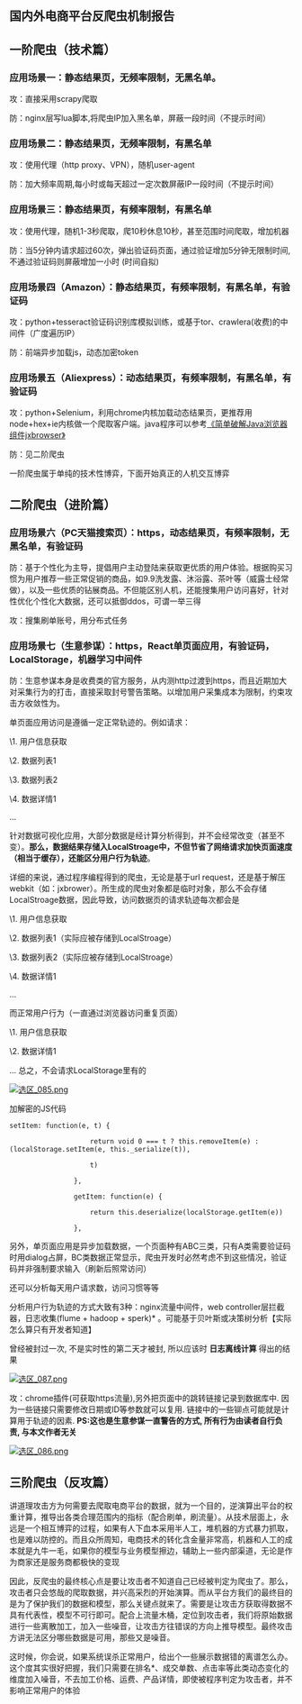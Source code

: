 ## 国内外电商平台反爬虫机制报告

## 一阶爬虫（技术篇）

### 应用场景一：静态结果页，无频率限制，无黑名单。

攻：直接采用scrapy爬取

防：nginx层写lua脚本,将爬虫IP加入黑名单，屏蔽一段时间（不提示时间）

### 应用场景二：静态结果页，无频率限制，有黑名单

攻：使用代理（http proxy、VPN），随机user-agent

防：加大频率周期,每小时或每天超过一定次数屏蔽IP一段时间（不提示时间）

### 应用场景三：静态结果页，有频率限制，有黑名单

攻：使用代理，随机1-3秒爬取，爬10秒休息10秒，甚至范围时间爬取，增加机器

防：当5分钟内请求超过60次，弹出验证码页面，通过验证增加5分钟无限制时间,不通过验证码则屏蔽增加一小时 (时间自拟)

### 应用场景四（Amazon）：静态结果页，有频率限制，有黑名单，有验证码

攻：python+tesseract验证码识别库模拟训练，或基于tor、crawlera(收费)的中间件（广度遍历IP）

防：前端异步加载js，动态加密token

### 应用场景五（Aliexpress）：动态结果页，有频率限制，有黑名单，有验证码

攻：python+Selenium，利用chrome内核加载动态结果页，更推荐用node+hex+ie内核做一个爬取客户端。java程序可以参考[《简单破解Java浏览器组件jxbrowser》](http://www.freebuf.com/articles/web/41112.html)

防：见二阶爬虫

一阶爬虫属于单纯的技术性博弈，下面开始真正的人机交互博弈

## 二阶爬虫（进阶篇）

### 应用场景六（PC天猫搜索页）：https，动态结果页，有频率限制，无黑名单，有验证码

防：基于个性化为主导，提倡用户主动登陆来获取更优质的用户体验。根据购买习惯为用户推荐一些正常促销的商品，如9.9洗发露、沐浴露、茶叶等（威露士经常做），以及一些优质的钻展商品。不但能区别人机，还能搜集用户访问喜好，针对性优化个性化大数据，还可以抵御ddos，可谓一举三得

攻：搜集刷单账号，用分布式任务

### 应用场景七（生意参谋）：https，React单页面应用，有验证码，LocalStorage，机器学习中间件

防：生意参谋本身是收费类的官方服务，从内测http过渡到https，而且近期加大对采集行为的打击，直接采取封号警告策略。以增加用户采集成本为限制，约束攻击方收敛性为。

单页面应用访问是遵循一定正常轨迹的。例如请求：

\1. 用户信息获取

\2. 数据列表1

\3. 数据列表2

\4. 数据详情1

…

针对数据可视化应用，大部分数据是经计算分析得到，并不会经常改变（甚至不变）。**那么，数据结果存储入LocalStroage中，不但节省了网络请求加快页面速度（相当于缓存），还能区分用户行为轨迹**。

详细的来说，通过程序编程得到的爬虫，无论是基于url request，还是基于解压webkit（如：jxbrower）。所生成的爬虫对象都是临时对象，那么不会存储LocalStroage数据，因此导致，访问数据页的请求轨迹每次都会是

\1. 用户信息获取

\2. 数据列表1（实际应被存储到LocalStroage）

\3. 数据列表2（实际应被存储到LocalStroage）

\4. 数据详情1

…

而正常用户行为（一直通过浏览器访问重复页面）

\1. 用户信息获取

\2. 数据详情1

… 总之，不会请求LocalStorage里有的

[![选区_085.png](https://image.3001.net/images/20170619/14978650932159.png!small)](https://image.3001.net/images/20170619/14978650932159.png)

加解密的JS代码

```
setItem: function(e, t) {

                    return void 0 === t ? this.removeItem(e) : (localStorage.setItem(e, this._serialize(t)),

                    t)

                },

                getItem: function(e) {

                    return this.deserialize(localStorage.getItem(e))

                },
```

另外，单页面应用是异步加载数据，一个页面种有ABC三类，只有A类需要验证码时用dialog占屏，BC类数据正常显示，爬虫开发时必然考虑不到这些情况，验证码并非强制要求输入（刷新后照常访问）

还可以分析每天用户请求数，访问习惯等等

分析用户行为轨迹的方式大致有3种：nginx流量中间件，web controller层拦截器，日志收集(flume + hadoop + sperk)* 。可能基于贝叶斯或决策树分析【实际怎么算只有开发者知道】

曾经被封过一次, 不是实时性的第二天才被封, 所以应该时 **日志离线计算** 得出的结果

[![选区_087.png](https://image.3001.net/images/20170619/14978657516690.png!small)](https://image.3001.net/images/20170619/14978657516690.png)





攻：chrome插件(可获取https流量),另外把页面中的跳转链接记录到数据库中. 因为一些链接只需要修改日期或ID等参数就可以复用. 链接中的一些铆点可能就是计算用于轨迹的因素. **PS:这也是生意参谋一直警告的方式, 所有行为由读者自行负责, 与本文作者无关**

[![选区_086.png](https://image.3001.net/images/20170619/14978656127594.png!small)](https://image.3001.net/images/20170619/14978656127594.png)

## **三阶爬虫（反攻篇）**

讲道理攻击方为何需要去爬取电商平台的数据，就为一个目的，逆演算出平台的权重计算，推导出各类合理范围内的指标（配合刷单，刷流量）。从技术层面上，永远是一个相互博弈的过程，如果有人下血本采用半人工，堆机器的方式暴力抓取，也是难以防控的。而且众所周知，电商技术的转化含金量非常高，机器和人工的成本就是九牛一毛，如果你的模型与业务模型擦边，辅助上一些内部渠道，无论是作为商家还是服务商都极快的变现

因此，反爬虫的最终核心点是要让攻击者不知道自己已经被判定为爬虫了。那么，攻击者只会悠哉的爬取数据，并兴高采烈的开始演算。而从平台方我们的最终目的是为了保护我们的数据和模型，那么关键点就来了。需要是让攻击方获取得数据不具有代表性，模型不可行即可。配合上流量木桶，定位到攻击者，我们将原始数据进行一些离散加工，加入一些噪音，让攻击方往错误的方向上推导模型。最终攻击方讲无法区分哪些数据是可用，那些又是噪音。

这时候，你会说，如果系统误杀正常用户，给出个一些展示数据错的离谱怎么办。这个度其实很好把握，我们只需要在排名*、成交单数、点击率等此类动态变化的维度加入噪音，不去加工价格、运费、产品详情，即使被程序判定为攻击者，并不影响正常用户的体验